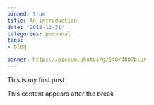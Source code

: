 ```yaml
---
pinned: true
title: An introduction
date: "2018-12-31"
categories: personal
tags:
- blog

banner: https://picsum.photos/g/640/480?blur
---
```


This is my first post

<!--more-->

This content appears after the break
